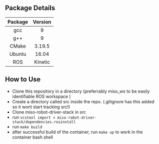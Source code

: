 ## Package Details
| **Package** | **Version** |
|:-------:|:-------:|
|   gcc   |    9    |
|   g++   |    9    |
|  CMake  |  3.19.5 |
|  Ubuntu |  16.04  |
|   ROS   | Kinetic |

## How to Use
- Clone this repository in a directory (preferrably miso_ws to be easily identifiable ROS workspace )
- Create a directory called src inside the repo. (.gitignore has this added so it wont start tracking src!)
- Clone miso-robot-driver-stack in src
- run `vcstool import < miso-robot-driver-stack/dependencies.rosinstall`
- run `make build`
- after successful build of the container, run `make up` to work in the container bash shell
